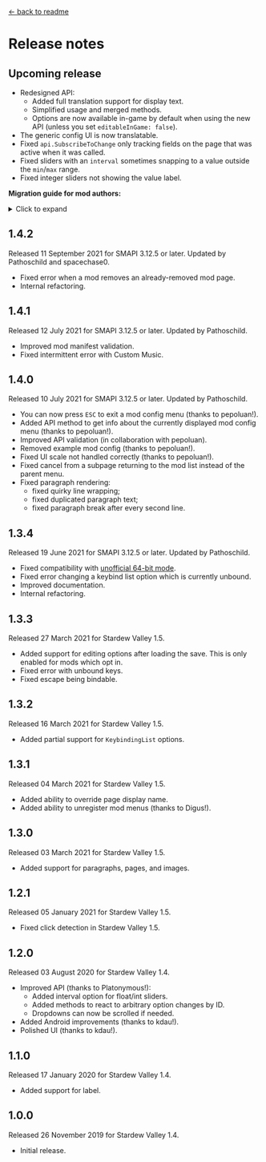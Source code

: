 ﻿﻿[← back to readme](README.md)

# Release notes
## Upcoming release
* Redesigned API:
  * Added full translation support for display text.
  * Simplified usage and merged methods.
  * Options are now available in-game by default when using the new API (unless you set `editableInGame: false`).
* The generic config UI is now translatable.
* Fixed `api.SubscribeToChange` only tracking fields on the page that was active when it was called.
* Fixed sliders with an `interval` sometimes snapping to a value outside the `min`/`max` range.
* Fixed integer sliders not showing the value label.

**Migration guide for mod authors:**  
<details>
  <summary>Click to expand</summary>

The previous API still works, but it's now deprecated and will eventually be removed. To migrate
your mod code to the new API:

1. Replace `IGenericModConfigMenuApi` with [the latest version](../IGenericModConfigMenuApi.cs).
2. Arguments like `name` and `tooltip` let you get text from your mod's translations now:

   ```c#
   name: () => this.Helper.Translation.Get("example.name"),
   tooltip: () => this.Helper.Translation.Get("example.tooltip")
   ```

   If you config text isn't translatable, you can just return literal text instead:

   ```c#
   name: () => "Example Option",
   tooltip: () => "This is just an example option."
   ```
3. Update code which calls the old methods:

   old method | migration notes
   :--------- | :--------------
   `RegisterModConfig` | Use `Register`.<br />**Note:** config fields will be enabled both on the title screen and in-game. To keep the previous behavior, set the `editableInGame: false` argument.
   `UnregisterModConfig` | Use `Unregister`.
   `SetDefaultIngameOptinValue` | To change the default for all fields, set `editableInGame` in the `Register` call. To only change it for some fields, use `SetEditableInGameForNextOptions` which works just like the old method.
   `StartNewPage` | Use `AddPage`.
   `OverridePageDisplayName` | Use `AddPage` with the `pageTitle` argument.
   `RegisterLabel` | Use `AddSectionTitle`.
   `RegisterPageLabel` | Use `AddPageLink`.
   `RegisterParagraph` | Use `AddParagraph`.
   `RegisterImage` | Use `AddImage`.<br />**Note A:** You now need to pass a `Texture2D` instance instead of an asset path. This avoids needing to provide the image through the game's content pipeline. To keep the previous logic, change `RegisterImage(mod, "texture path")` to `AddImage(mod, () => Game1.content.Load<Texture2D>("texture path"))`.<br />**Note B:** the texture is now cached while the menu is open. If it changes, the change will only be visible in-game when the mod's menu is reopened.
   `RegisterSimpleOption` | Use `AddOption`.
   `RegisterClampedOption` | Use `AddOption`.
   `RegisterChoiceOption` | Use `AddOption`.
   `RegisterComplexOption` | Use `AddComplexOption`.
   `SubscribeToChange` | Use `OnFieldChanged`.

4. Delete any methods you don't need in your copy of `IGenericModConfigMenuApi`.

If you need help migrating your code, feel free to [ask in #making-mods on the Stardew Valley
Discord](https://stardewvalleywiki.com/Modding:Community#Discord)!

</details>

## 1.4.2
Released 11 September 2021 for SMAPI 3.12.5 or later. Updated by Pathoschild and spacechase0.

* Fixed error when a mod removes an already-removed mod page.
* Internal refactoring.

## 1.4.1
Released 12 July 2021 for SMAPI 3.12.5 or later. Updated by Pathoschild.

* Improved mod manifest validation.
* Fixed intermittent error with Custom Music.

## 1.4.0
Released 10 July 2021 for SMAPI 3.12.5 or later. Updated by Pathoschild.

* You can now press `ESC` to exit a mod config menu (thanks to pepoluan!).
* Added API method to get info about the currently displayed mod config menu (thanks to pepoluan!).
* Improved API validation (in collaboration with pepoluan).
* Removed example mod config (thanks to pepoluan!).
* Fixed UI scale not handled correctly (thanks to pepoluan!).
* Fixed cancel from a subpage returning to the mod list instead of the parent menu.
* Fixed paragraph rendering:
  * fixed quirky line wrapping;
  * fixed duplicated paragraph text;
  * fixed paragraph break after every second line.

## 1.3.4
Released 19 June 2021 for SMAPI 3.12.5 or later. Updated by Pathoschild.

* Fixed compatibility with [unofficial 64-bit mode](https://stardewvalleywiki.com/Modding:Migrate_to_64-bit_on_Windows).
* Fixed error changing a keybind list option which is currently unbound.
* Improved documentation.
* Internal refactoring.

## 1.3.3
Released 27 March 2021 for Stardew Valley 1.5.

* Added support for editing options after loading the save. This is only enabled for mods which opt in.
* Fixed error with unbound keys.
* Fixed escape being bindable.

## 1.3.2
Released 16 March 2021 for Stardew Valley 1.5.

* Added partial support for `KeybindingList` options.

## 1.3.1
Released 04 March 2021 for Stardew Valley 1.5.

* Added ability to override page display name.
* Added ability to unregister mod menus (thanks to Digus!).

## 1.3.0
Released 03 March 2021 for Stardew Valley 1.5.

* Added support for paragraphs, pages, and images.

## 1.2.1
Released 05 January 2021 for Stardew Valley 1.5.

* Fixed click detection in Stardew Valley 1.5.

## 1.2.0
Released 03 August 2020 for Stardew Valley 1.4.

* Improved API (thanks to Platonymous!):
  * Added interval option for float/int sliders.
  * Added methods to react to arbitrary option changes by ID.
  * Dropdowns can now be scrolled if needed.
* Added Android improvements (thanks to kdau!).
* Polished UI (thanks to kdau!).

## 1.1.0
Released 17 January 2020 for Stardew Valley 1.4.

* Added support for label.

## 1.0.0
Released 26 November 2019 for Stardew Valley 1.4.

* Initial release.
